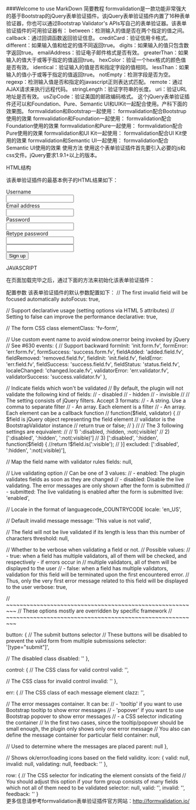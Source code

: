 ###Welcome to use MarkDown
简要教程
formvalidation是一款功能非常强大的基于Bootstrap的jQuery表单验证插件。该jQuery表单验证插件内置了16种表单验证器，你也可以通过Bootstrap Validator's APIs写自己的表单验证器。该表单验证插件的可用验证器有：
between：检测输入的值是否在两个指定的值之间。
callback：通过回调函数返回验证信息。
creditCard：验证信用卡格式。
different：如果输入值和给定的值不同返回true。
digits：如果输入的值只包含数字返回true。
emailAddress：验证电子邮件格式是否有效。
greaterThan：如果输入的值大于或等于指定的值返回true。
hexColor：验证一个hex格式的颜色值是否有效。
identical：验证输入的值是否和指定字段的值相同。
lessThan：如果输入的值小于或等于指定的值返回true。
notEmpty：检测字段是否为空。
regexp：检测输入值是否和指定的javascript正则表达式匹配。
remote：通过AJAX请求来执行远程代码。
stringLength：验证字符串的长度。
uri：验证URL地址是否有效。
usZipCode：验证美国的邮政编码格式。
这个jQuery表单验证插件还可以和Foundation、Pure、Semantic UI和UIKit一起配合使用。产科下面的效果图。
formvalidation和Bootstrap一起使用：
formvalidation配合Bootstrup使用的效果
formvalidation和Foundation一起使用：
formvalidation配合Foundation使用的效果
formvalidation和Pure一起使用：
formvalidation配合Pure使用的效果
formvalidation和UI Kit一起使用：
formvalidation配合UI Kit使用的效果
formvalidation和Semantic UI一起使用：
formvalidation配合Semantic UI使用的效果
 使用方法
使用这个表单验证插件首先要引入必要的js和css文件。jQuery要求1.9.1+以上的版本。
<script src="jquery/1.10.2/jquery.min.js"></script>
<link rel="stylesheet" href="http://netdna.bootstrapcdn.com/bootstrap/3.0.2/css/bootstrap.min.css">
<script src="http://netdna.bootstrapcdn.com/bootstrap/3.0.2/js/bootstrap.min.js"></script>
<script type="text/javascript" src="../dist/js/bootstrapValidator.js"></script>
<link rel="stylesheet" href="../dist/css/bootstrapValidator.css"/>               
 HTML结构

该表单验证插件的最基本例子的HTML结果如下：
<form id="defaultForm" method="post" class="form-horizontal">
  <div class="form-group">
    <label class="col-lg-3 control-label">Username</label>
    <div class="col-lg-5">
      <input type="text" class="form-control" name="username" />
    </div>
  </div>
  <div class="form-group">
    <label class="col-lg-3 control-label">Email address</label>
    <div class="col-lg-5">
      <input type="text" class="form-control" name="email" />
    </div>
  </div>
  <div class="form-group">
    <label class="col-lg-3 control-label">Password</label>
    <div class="col-lg-5">
      <input type="password" class="form-control" name="password" />
    </div>
  </div>
  <div class="form-group">
    <label class="col-lg-3 control-label">Retype password</label>
    <div class="col-lg-5">
      <input type="password" class="form-control" name="confirmPassword" />
    </div>
  </div>
  <div class="form-group">
    <label class="col-lg-3 control-label" id="captchaOperation"></label>
    <div class="col-lg-2">
      <input type="text" class="form-control" name="captcha" />
    </div>
  </div>
  <div class="form-group">
    <div class="col-lg-9 col-lg-offset-3">
      <button type="submit" class="btn btn-primary">Sign up</button>
    </div>
  </div>
</form>                
 JAVASCRIPT

在页面加载完毕之后，通过下面的方法来初始化该表单验证插件：
<script type="text/javascript">
  $(document).ready(function() {
  // Generate a simple captcha
  function randomNumber(min, max) {
  return Math.floor(Math.random() * (max - min + 1) + min);
  };
  $('#captchaOperation').html([randomNumber(1, 100), '+', randomNumber(1, 200), '='].join(' '));
 
  $('#defaultForm').bootstrapValidator({
    message: 'This value is not valid',
      fields: {
      username: {
      message: 'The username is not valid',
      validators: {
      notEmpty: {
      message: 'The username is required and can\'t be empty'
      },
      stringLength: {
      min: 6,
      max: 30,
      message: 'The username must be more than 6 and less than 30 characters long'
      },
      regexp: {
        regexp: /^[a-zA-Z0-9_\.]+$/,
        message: 'The username can only consist of alphabetical, number, dot and underscore'
        },
        different: {
        field: 'password',
        message: 'The username and password can\'t be the same as each other'
        }
      }
    },
    email: {
      validators: {
        notEmpty: {
          message: 'The email address is required and can\'t be empty'
        },
        emailAddress: {
          message: 'The input is not a valid email address'
        }
      }
    },
    password: {
    validators: {
      notEmpty: {
          message: 'The password is required and can\'t be empty'
        },
        identical: {
          field: 'confirmPassword',
          message: 'The password and its confirm are not the same'
        },
        different: {
          field: 'username',
          message: 'The password can\'t be the same as username'
        }
      }
    },
    confirmPassword: {
      validators: {
        notEmpty: {
        message: 'The confirm password is required and can\'t be empty'
        },
        identical: {
        field: 'password',
        message: 'The password and its confirm are not the same'
        },
        different: {
        field: 'username',
        message: 'The password can\'t be the same as username'
        }
      }
    },
    captcha: {
      validators: {
        callback: {
          message: 'Wrong answer',
          callback: function(value, validator) {
          var items = $('#captchaOperation').html().split(' '), sum = parseInt(items[0]) + parseInt(items[2]);
          return value == sum;
          }
        }
      }
    }
  }
  });
});
</script>
 配置参数
该表单验证插件的默认参数配置如下：
// The first invalid field will be focused automatically
autoFocus: true,
 
// Support declarative usage (setting options via HTML 5 attributes)
// Setting to false can improve the performance
declarative: true,
 
// The form CSS class
elementClass: 'fv-form',
 
// Use custom event name to avoid window.onerror being invoked by jQuery
// See #630
events: {
  // Support backward
  formInit: 'init.form.fv',
  formError: 'err.form.fv',
  formSuccess: 'success.form.fv',
  fieldAdded: 'added.field.fv',
  fieldRemoved: 'removed.field.fv',
  fieldInit: 'init.field.fv',
  fieldError: 'err.field.fv',
  fieldSuccess: 'success.field.fv',
  fieldStatus: 'status.field.fv',
  localeChanged: 'changed.locale.fv',
  validatorError: 'err.validator.fv',
  validatorSuccess: 'success.validator.fv'
},
 
// Indicate fields which won't be validated
// By default, the plugin will not validate the following kind of fields:
// - disabled
// - hidden
// - invisible
//
// The setting consists of jQuery filters. Accept 3 formats:
// - A string. Use a comma to separate filter
// - An array. Each element is a filter
// - An array. Each element can be a callback function
//    function($field, validator) {
//  $field is jQuery object representing the field element
//  validator is the BootstrapValidator instance
//  return true or false;
//    }
//
// The 3 following settings are equivalent:
//
// 1) ':disabled, :hidden, :not(:visible)'
// 2) [':disabled', ':hidden', ':not(:visible)']
// 3) [':disabled', ':hidden', function($field) {
//return !$field.is(':visible');
//  }]
excluded: [':disabled', ':hidden', ':not(:visible)'],
 
// Map the field name with validator rules
fields: null,
 
// Live validating option
// Can be one of 3 values:
// - enabled: The plugin validates fields as soon as they are changed
// - disabled: Disable the live validating. The error messages are only shown after the form is submitted
// - submitted: The live validating is enabled after the form is submitted
live: 'enabled',
 
// Locale in the format of languagecode_COUNTRYCODE
locale: 'en_US',
 
// Default invalid message
message: 'This value is not valid',
 
// The field will not be live validated if its length is less than this number of characters
threshold: null,
 
// Whether to be verbose when validating a field or not.
// Possible values:
// - true:  when a field has multiple validators, all of them will be checked, and respectively - if errors occur in
//  multiple validators, all of them will be displayed to the user
// - false: when a field has multiple validators, validation for this field will be terminated upon the first encountered error.
//  Thus, only the very first error message related to this field will be displayed to the user
verbose: true,
 
// ~~~~~~~~~~~~~~~~~~~~~~~~~~~~~~~~~~~~~~~~~~~~~~~~~~~~~~~~~
// These options mostly are overridden by specific framework
// ~~~~~~~~~~~~~~~~~~~~~~~~~~~~~~~~~~~~~~~~~~~~~~~~~~~~~~~~~
 
button: {
  // The submit buttons selector
  // These buttons will be disabled to prevent the valid form from multiple submissions
  selector: '[type="submit"]',
 
  // The disabled class
  disabled: ''
},
 
control: {
  // The CSS class for valid control
  valid: '',
 
  // The CSS class for invalid control
  invalid: ''
},
 
err: {
  // The CSS class of each message element
  clazz: '',
 
  // The error messages container. It can be:
  // - 'tooltip' if you want to use Bootstrap tooltip to show error messages
  // - 'popover' if you want to use Bootstrap popover to show error messages
  // - a CSS selector indicating the container
  // In the first two cases, since the tooltip/popover should be small enough, the plugin only shows only one error message
  // You also can define the message container for particular field
  container: null,
 
  // Used to determine where the messages are placed
  parent: null
},
 
// Shows ok/error/loading icons based on the field validity.
icon: {
  valid: null,
  invalid: null,
  validating: null,
  feedback: ''
},
 
row: {
  // The CSS selector for indicating the element consists of the field
  // You should adjust this option if your form group consists of many fields which not all of them need to be validated
  selector: null,
  valid: '',
  invalid: '',
  feedback: ''
}                
更多信息请参考formvalidation表单验证插件官方网站：http://formvalidation.io/
